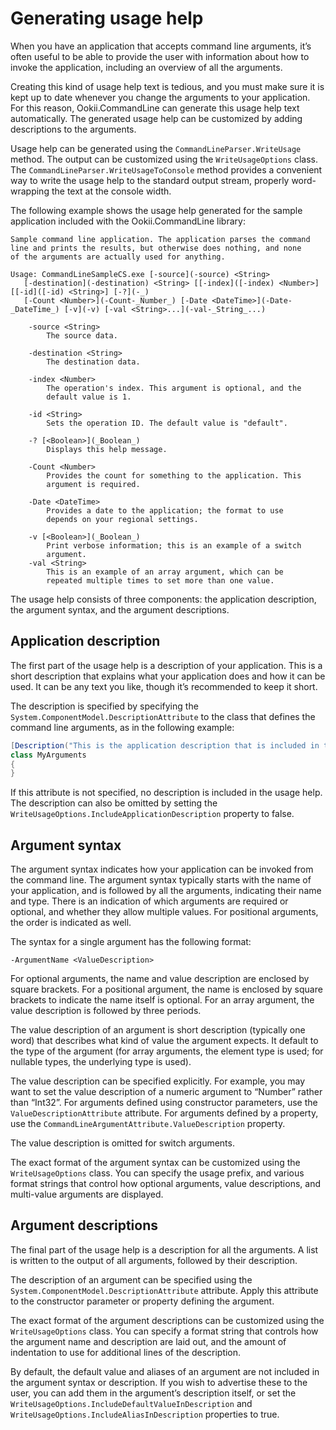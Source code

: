 # Generating usage help

When you have an application that accepts command line arguments, it’s often useful to be able to provide the user with information about how to invoke the application, including an overview of all the arguments.

Creating this kind of usage help text is tedious, and you must make sure it is kept up to date whenever you change the arguments to your application. For this reason, Ookii.CommandLine can generate this usage help text automatically. The generated usage help can be customized by adding descriptions to the arguments.

Usage help can be generated using the `CommandLineParser.WriteUsage` method. The output can be customized using the `WriteUsageOptions` class. The `CommandLineParser.WriteUsageToConsole` method provides a convenient way to write the usage help to the standard output stream, properly word-wrapping the text at the console width.

The following example shows the usage help generated for the sample application included with the Ookii.CommandLine library:

```text 
Sample command line application. The application parses the command
line and prints the results, but otherwise does nothing, and none
of the arguments are actually used for anything.

Usage: CommandLineSampleCS.exe [-source](-source) <String> 
   [-destination](-destination) <String> [[-index]([-index) <Number>] [[-id]([-id) <String>] [-?](-_)
   [-Count <Number>](-Count-_Number_) [-Date <DateTime>](-Date-_DateTime_) [-v](-v) [-val <String>...](-val-_String_...)

    -source <String>
        The source data.

    -destination <String>
        The destination data.

    -index <Number>
        The operation's index. This argument is optional, and the
        default value is 1.

    -id <String>
        Sets the operation ID. The default value is "default".

    -? [<Boolean>](_Boolean_)
        Displays this help message.

    -Count <Number>
        Provides the count for something to the application. This
        argument is required.

    -Date <DateTime>
        Provides a date to the application; the format to use
        depends on your regional settings.

    -v [<Boolean>](_Boolean_)
        Print verbose information; this is an example of a switch
        argument.
    -val <String>
        This is an example of an array argument, which can be
        repeated multiple times to set more than one value.
```

The usage help consists of three components: the application description, the argument syntax, and the argument descriptions.

## Application description

The first part of the usage help is a description of your application. This is a short description that explains what your application does and how it can be used. It can be any text you like, though it’s recommended to keep it short.

The description is specified by specifying the `System.ComponentModel.DescriptionAttribute` to the class that defines the command line arguments, as in the following example:

```C#
[Description("This is the application description that is included in the usage help.")]
class MyArguments
{
}
```

If this attribute is not specified, no description is included in the usage help. The description can also be omitted by setting the `WriteUsageOptions.IncludeApplicationDescription` property to false.

## Argument syntax

The argument syntax indicates how your application can be invoked from the command line. The argument syntax typically starts with the name of your application, and is followed by all the arguments, indicating their name and type. There is an indication of which arguments are required or optional, and whether they allow multiple values. For positional arguments, the order is indicated as well.

The syntax for a single argument has the following format:

``` 
-ArgumentName <ValueDescription>
```

For optional arguments, the name and value description are enclosed by square brackets. For a positional argument, the name is enclosed by square brackets to indicate the name itself is optional. For an array argument, the value description is followed by three periods.

The value description of an argument is short description (typically one word) that describes what kind of value the argument expects. It default to the type of the argument (for array arguments, the element type is used; for nullable types, the underlying type is used).

The value description can be specified explicitly. For example, you may want to set the value description of a numeric argument to “Number” rather than “Int32”. For arguments defined using constructor parameters, use the `ValueDescriptionAttribute` attribute. For arguments defined by a property, use the `CommandLineArgumentAttribute.ValueDescription` property.

The value description is omitted for switch arguments.

The exact format of the argument syntax can be customized using the `WriteUsageOptions` class. You can specify the usage prefix, and various format strings that control how optional arguments, value descriptions, and multi-value arguments are displayed.

## Argument descriptions

The final part of the usage help is a description for all the arguments. A list is written to the output of all arguments, followed by their description.

The description of an argument can be specified using the `System.ComponentModel.DescriptionAttribute` attribute. Apply this attribute to the constructor parameter or property defining the argument.

The exact format of the argument descriptions can be customized using the `WriteUsageOptions` class. You can specify a format string that controls how the argument name and description are laid out, and the amount of indentation to use for additional lines of the description.

By default, the default value and aliases of an argument are not included in the argument syntax or description. If you wish to advertise these to the user, you can add them in the argument’s description itself, or set the `WriteUsageOptions.IncludeDefaultValueInDescription` and `WriteUsageOptions.IncludeAliasInDescription` properties to true.
